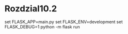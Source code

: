 # Rozdzial10.2

set FLASK_APP=main.py
set FLASK_ENV=development
set FLASK_DEBUG=1
python -m flask run
